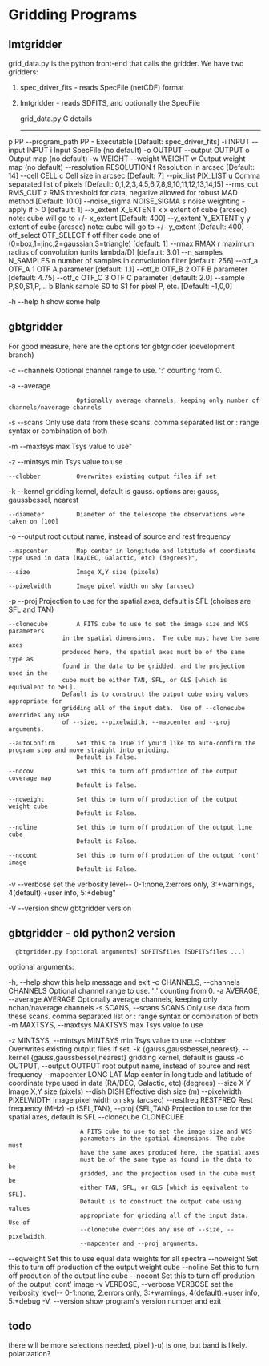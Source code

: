 # Gridding Programs

## lmtgridder

grid_data.py is the python front-end that calls the gridder.  We have two gridders:

1. spec_driver_fits  - reads SpecFile (netCDF) format
2. lmtgridder - reads SDFITS, and optionally the SpecFile


   grid_data.py               G   details
   ------------              ---  -------
p PP --program_path PP        -   Executable [Default: spec_driver_fits]
-i INPUT --input INPUT        i   Input SpecFile (no default)
-o OUTPUT --output OUTPUT     o   Output map (no default)
-w WEIGHT --weight WEIGHT     w   Output weight map (no default)
--resolution RESOLUTION       f   Resolution in arcsec [Default: 14]
--cell CELL                   c   Cell size in arcsec [Default: 7]
--pix_list PIX_LIST           u   Comma separated list of pixels [Default: 0,1,2,3,4,5,6,7,8,9,10,11,12,13,14,15]
--rms_cut RMS_CUT             z   RMS threshold for data, negative allowed for robust MAD method  [Default: 10.0]
--noise_sigma NOISE_SIGMA     s   noise weighting - apply if > 0 [default: 1]
--x_extent X_EXTENT           x   x extent of cube (arcsec) note: cube will go to +/- x_extent [Default: 400]
--y_extent Y_EXTENT           y   y extent of cube (arcsec) note: cube will go to +/- y_extent [Default: 400]
--otf_select OTF_SELECT       f   otf filter code one of (0=box,1=jinc,2=gaussian,3=triangle) [default: 1]
--rmax RMAX                   r   maximum radius of convolution (units lambda/D) [default: 3.0]
--n_samples N_SAMPLES         n   number of samples in convolution filter [default: 256]
--otf_a OTF_A                 1   OTF A parameter [default: 1.1]
--otf_b OTF_B                 2   OTF B parameter [default: 4.75]
--otf_c OTF_C                 3   OTF C parameter [default: 2.0]
--sample P,S0,S1,P,...        b   Blank sample S0 to S1 for pixel P, etc. [Default: -1,0,0]

-h --help                     h   show some help



## gbtgridder

For good measure, here are the options for gbtgridder (development branch)

-c  --channels         Optional channel range to use.  '<start>:<end>' counting from 0.

-a  --average

                       Optionally average channels, keeping only number of channels/naverage channels

-s  --scans            Only use data from these scans.  comma separated list or <start>:<end> range syntax or combination of both


-m  --maxtsys          max Tsys value to use"


-z  --mintsys          min Tsys value to use

    --clobber          Overwrites existing output files if set

-k  --kernel           gridding kernel, default is gauss. options are: gauss, gaussbessel, nearest

    --diameter         Diameter of the telescope the observations were taken on [100]

-o  --output           root output name, instead of source and rest frequency

    --mapcenter        Map center in longitude and latitude of coordinate type used in data (RA/DEC, Galactic, etc) (degrees)",
    
    --size             Image X,Y size (pixels)

    --pixelwidth       Image pixel width on sky (arcsec)
	
-p  --proj             Projection to use for the spatial axes, default is SFL (choises are SFL and TAN)

    --clonecube        A FITS cube to use to set the image size and WCS parameters
    		       in the spatial dimensions.  The cube must have the same axes
        	       produced here, the spatial axes must be of the same type as
        	       found in the data to be gridded, and the projection used in the
        	       cube must be either TAN, SFL, or GLS [which is equivalent to SFL].
        	       Default is to construct the output cube using values appropriate for
        	       gridding all of the input data.  Use of --clonecube overrides any use
        	       of --size, --pixelwidth, --mapcenter and --proj arguments.

    --autoConfirm      Set this to True if you'd like to auto-confirm the program stop and move straight into gridding.
                       Default is False.

    --nocov            Set this to turn off production of the output coverage map
                       Default is False.
		       
    --noweight         Set this to turn off production of the output weight cube
                       Default is False.

    --noline           Set this to turn off prodution of the output line cube
                       Default is False.

    --nocont           Set this to turn off prodution of the output 'cont' image
                       Default is False.

-v  --verbose          set the verbosity level-- 0-1:none,2:errors only, 3:+warnings, 4(default):+user info, 5:+debug"
	
-V  --version          show gbtgridder version

## gbtgridder - old python2 version


      gbtgridder.py [optional arguments] SDFITSfiles [SDFITSfiles ...]


optional arguments:

  -h, --help            show this help message and exit
  -c CHANNELS, --channels CHANNELS
                        Optional channel range to use. '<start>:<end>'
                        counting from 0.
  -a AVERAGE, --average AVERAGE
                        Optionally average channels, keeping only
                        nchan/naverage channels
  -s SCANS, --scans SCANS
                        Only use data from these scans. comma separated list
                        or <start>:<end> range syntax or combination of both
  -m MAXTSYS, --maxtsys MAXTSYS
                        max Tsys value to use

 -z MINTSYS, --mintsys MINTSYS
                        min Tsys value to use
  --clobber             Overwrites existing output files if set.
  -k {gauss,gaussbessel,nearest}, --kernel {gauss,gaussbessel,nearest}
                        gridding kernel, default is gauss
  -o OUTPUT, --output OUTPUT
                        root output name, instead of source and rest frequency
  --mapcenter LONG LAT  Map center in longitude and latitude of coordinate
                        type used in data (RA/DEC, Galactic, etc) (degrees)
  --size X Y            Image X,Y size (pixels)
  --dish DISH           Effective dish size (m)
  --pixelwidth PIXELWIDTH
                        Image pixel width on sky (arcsec)
  --restfreq RESTFREQ   Rest frequency (MHz)
  -p {SFL,TAN}, --proj {SFL,TAN}
                        Projection to use for the spatial axes, default is SFL
  --clonecube CLONECUBE

                        A FITS cube to use to set the image size and WCS
                        parameters in the spatial dimensions. The cube must
                        have the same axes produced here, the spatial axes
                        must be of the same type as found in the data to be
                        gridded, and the projection used in the cube must be
                        either TAN, SFL, or GLS [which is equivalent to SFL].
                        Default is to construct the output cube using values
                        appropriate for gridding all of the input data. Use of
                        --clonecube overrides any use of --size, --pixelwidth,
                        --mapcenter and --proj arguments.
  --eqweight            Set this to use equal data weights for all spectra
  --noweight            Set this to turn off production of the output weight
                        cube
  --noline              Set this to turn off prodution of the output line cube
  --nocont              Set this to turn off prodution of the output 'cont'
                        image
  -v VERBOSE, --verbose VERBOSE
                        set the verbosity level-- 0-1:none, 2:errors only,
                        3:+warnings, 4(default):+user info, 5:+debug
  -V, --version         show program's version number and exit



## todo

there will be more selections needed, pixel )-u) is one, but band is likely. polarization?
